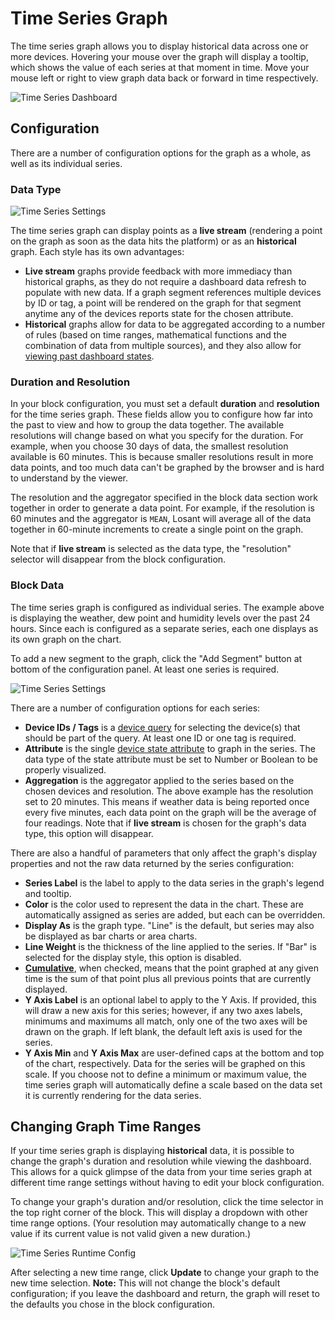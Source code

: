 # Time Series Graph

The time series graph allows you to display historical data across one or more devices. Hovering your mouse over the graph will display a tooltip, which shows the value of each series at that moment in time. Move your mouse left or right to view graph data back or forward in time respectively.

![Time Series Dashboard](/images/dashboards/time-series-dashboard.png "Time Series Dashboard")

## Configuration

There are a number of configuration options for the graph as a whole, as well as its individual series.

### Data Type

![Time Series Settings](/images/dashboards/time-series-settings.png "Time Series Settings")

The time series graph can display points as a **live stream** (rendering a point on the graph as soon as the data hits the platform) or as an **historical** graph. Each style has its own advantages:

* **Live stream** graphs provide feedback with more immediacy than historical graphs, as they do not require a dashboard data refresh to populate with new data. If a graph segment references multiple devices by ID or tag, a point will be rendered on the graph for that segment anytime any of the devices reports state for the chosen attribute.
* **Historical** graphs allow for data to be aggregated according to a number of rules (based on time ranges, mathematical functions and the combination of data from multiple sources), and they also allow for [viewing past dashboard states](/dashboards/overview/#viewing-past-dashboard-states).

### Duration and Resolution

In your block configuration, you must set a default **duration** and **resolution** for the time series graph. These fields allow you to configure how far into the past to view and how to group the data together. The available resolutions will change based on what you specify for the duration. For example, when you choose 30 days of data, the smallest resolution available is 60 minutes. This is because smaller resolutions result in more data points, and too much data can't be graphed by the browser and is hard to understand by the viewer.

The resolution and the aggregator specified in the block data section work together in order to generate a data point. For example, if the resolution is 60 minutes and the aggregator is `MEAN`, Losant will average all of the data together in 60-minute increments to create a single point on the graph.

Note that if **live stream** is selected as the data type, the "resolution" selector will disappear from the block configuration.

### Block Data

The time series graph is configured as individual series. The example above is displaying the weather, dew point and humidity levels over the past 24 hours. Since each is configured as a separate series, each one displays as its own graph on the chart.

To add a new segment to the graph, click the "Add Segment" button at bottom of the configuration panel. At least one series is required.

![Time Series Settings](/images/dashboards/time-series-settings-tags.png "Time Series Settings")

There are a number of configuration options for each series:

* **Device IDs / Tags** is a [device query](/devices/device-queries/) for selecting the device(s) that should be part of the query. At least one ID or one tag is required.
* **Attribute** is the single [device state attribute](/devices/state/) to graph in the series. The data type of the state attribute must be set to Number or Boolean to be properly visualized.
* **Aggregation** is the aggregator applied to the series based on the chosen devices and resolution. The above example has the resolution set to 20 minutes. This means if weather data is being reported once every five minutes, each data point on the graph will be the average of four readings. Note that if **live stream** is chosen for the graph's data type, this option will disappear.

There are also a handful of parameters that only affect the graph's display properties and not the raw data returned by the series configuration:

* **Series Label** is the label to apply to the data series in the graph's legend and tooltip.
* **Color** is the color used to represent the data in the chart. These are automatically assigned as series are added, but each can be overridden.
* **Display As** is the graph type. "Line" is the default, but series may also be displayed as bar charts or area charts.
* **Line Weight** is the thickness of the line applied to the series. If "Bar" is selected for the display style, this option is disabled.
* <strong><a href="https://www.mathsisfun.com/data/cumulative-tables-graphs.html" target="\_blank">Cumulative</a></strong>, when checked, means that the point graphed at any given time is the sum of that point plus all previous points that are currently displayed.
* **Y Axis Label** is an optional label to apply to the Y Axis. If provided, this will draw a new axis for this series; however, if any two axes labels, minimums and maximums all match, only one of the two axes will be drawn on the graph. If left blank, the default left axis is used for the series.
* **Y Axis Min** and **Y Axis Max** are user-defined caps at the bottom and top of the chart, respectively. Data for the series will be graphed on this scale. If you choose not to define a minimum or maximum value, the time series graph will automatically define a scale based on the data set it is currently rendering for the data series.

## Changing Graph Time Ranges

If your time series graph is displaying **historical** data, it is possible to change the graph's duration and resolution while viewing the dashboard. This allows for a quick glimpse of the data from your time series graph at different time range settings without having to edit your block configuration.

To change your graph's duration and/or resolution, click the time selector in the top right corner of the block. This will display a dropdown with other time range options. (Your resolution may automatically change to a new value if its current value is not valid given a new duration.)

![Time Series Runtime Config](/images/dashboards/time-series-graph-runtime-config.png "Time Series Runtime Config")

After selecting a new time range, click **Update** to change your graph to the new time selection. **Note:** This will not change the block's default configuration; if you leave the dashboard and return, the graph will reset to the defaults you chose in the block configuration.
